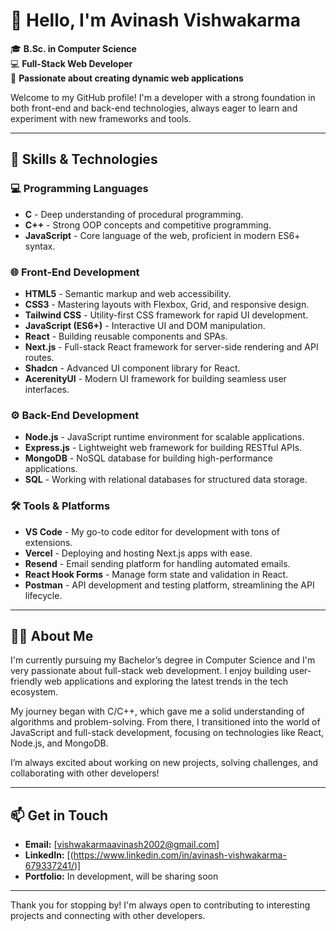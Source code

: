 # 👋 Hello, I'm Avinash Vishwakarma

🎓 **B.Sc. in Computer Science**  
💻 **Full-Stack Web Developer**  
🌟 **Passionate about creating dynamic web applications**

Welcome to my GitHub profile! I'm a developer with a strong foundation in both front-end and back-end technologies, always eager to learn and experiment with new frameworks and tools.

---

## 🚀 Skills & Technologies

### 💻 Programming Languages
- **C** - Deep understanding of procedural programming.
- **C++** - Strong OOP concepts and competitive programming.
- **JavaScript** - Core language of the web, proficient in modern ES6+ syntax.

### 🌐 Front-End Development
- **HTML5** - Semantic markup and web accessibility.
- **CSS3** - Mastering layouts with Flexbox, Grid, and responsive design.
- **Tailwind CSS** - Utility-first CSS framework for rapid UI development.
- **JavaScript (ES6+)** - Interactive UI and DOM manipulation.
- **React** - Building reusable components and SPAs.
- **Next.js** - Full-stack React framework for server-side rendering and API routes.
- **Shadcn** - Advanced UI component library for React.
- **AcerenityUI** - Modern UI framework for building seamless user interfaces.

### ⚙️ Back-End Development
- **Node.js** - JavaScript runtime environment for scalable applications.
- **Express.js** - Lightweight web framework for building RESTful APIs.
- **MongoDB** - NoSQL database for building high-performance applications.
- **SQL** - Working with relational databases for structured data storage.

### 🛠 Tools & Platforms
- **VS Code** - My go-to code editor for development with tons of extensions.
- **Vercel** - Deploying and hosting Next.js apps with ease.
- **Resend** - Email sending platform for handling automated emails.
- **React Hook Forms** - Manage form state and validation in React.
- **Postman** - API development and testing platform, streamlining the API lifecycle.

---

## 🧑‍💻 About Me

I'm currently pursuing my Bachelor’s degree in Computer Science and I'm very passionate about full-stack web development. I enjoy building user-friendly web applications and exploring the latest trends in the tech ecosystem.

My journey began with C/C++, which gave me a solid understanding of algorithms and problem-solving. From there, I transitioned into the world of JavaScript and full-stack development, focusing on technologies like React, Node.js, and MongoDB.

I’m always excited about working on new projects, solving challenges, and collaborating with other developers!

---

## 📫 Get in Touch

- **Email:** [vishwakarmaavinash2002@gmail.com]  
- **LinkedIn:** [(https://www.linkedin.com/in/avinash-vishwakarma-679337241/)] 
- **Portfolio:** In development, will be sharing soon

---

Thank you for stopping by! I'm always open to contributing to interesting projects and connecting with other developers.
